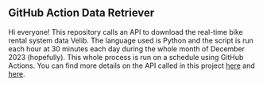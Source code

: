 ## GitHub Action Data Retriever

Hi everyone! This repository calls an API to download the real-time bike rental system data Velib. The language used is Python and the script is run each hour at 30 minutes each day during the whole month of December 2023 (hopefully). This whole process is run on a schedule using GitHub Actions. You can find more details on the API called in this project [here](https://www.velib-metropole.fr/donnees-open-data-gbfs-du-service-velib-metropole) and [here](https://opendata.paris.fr/explore/dataset/velib-disponibilite-en-temps-reel/information/).
